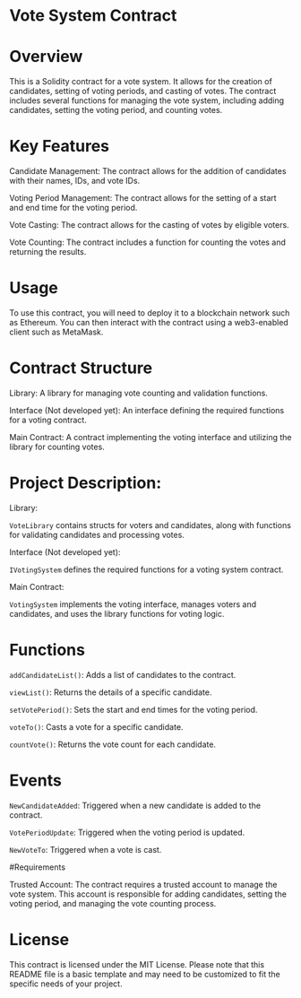 # Vote System Contract
# Overview

This is a Solidity contract for a vote system. It allows for the creation of candidates, setting of voting periods, and casting of votes. The contract includes several functions for managing the vote system, including adding candidates, setting the voting period, and counting votes.

# Key Features

Candidate Management: The contract allows for the addition of candidates with their names, IDs, and vote IDs.

Voting Period Management: The contract allows for the setting of a start and end time for the voting period.

Vote Casting: The contract allows for the casting of votes by eligible voters.

Vote Counting: The contract includes a function for counting the votes and returning the results.

# Usage

To use this contract, you will need to deploy it to a blockchain network such as Ethereum. You can then interact with the contract using a web3-enabled client such as MetaMask.

# Contract Structure

Library:
A library for managing vote counting and validation functions.

Interface (Not developed yet):
An interface defining the required functions for a voting contract.

Main Contract:
A contract implementing the voting interface and utilizing the library for counting votes.
          
# Project Description:

Library: 

`VoteLibrary` contains structs for voters and candidates, along with functions for validating candidates and processing votes.

Interface (Not developed yet):

`IVotingSystem` defines the required functions for a voting system contract.

Main Contract:

`VotingSystem` implements the voting interface, manages voters and candidates, and uses the library functions for voting logic.

# Functions

`addCandidateList()`: Adds a list of candidates to the contract.

`viewList()`: Returns the details of a specific candidate.

`setVotePeriod()`: Sets the start and end times for the voting period.

`voteTo()`: Casts a vote for a specific candidate.

`countVote()`: Returns the vote count for each candidate.

# Events
`NewCandidateAdded`: Triggered when a new candidate is added to the contract.

`VotePeriodUpdate`: Triggered when the voting period is updated.

`NewVoteTo`: Triggered when a vote is cast.

#Requirements

Trusted Account: The contract requires a trusted account to manage the vote system. This account is responsible for adding candidates, setting the voting period, and managing the vote counting process.

# License

This contract is licensed under the MIT License. Please note that this README file is a basic template and may need to be customized to fit the specific needs of your project.



